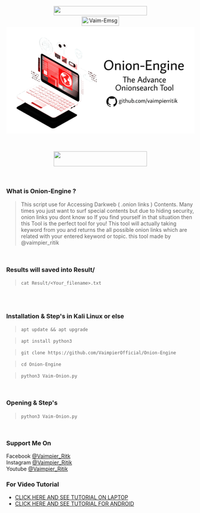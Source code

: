 
<p align="center">
<img src="https://img.shields.io/badge/Vaim--Emsg-THE%20MAIL%20BOMBER-blue" width="250" height="25"><br>
<img title="Vaim-Emsg" src="https://img.shields.io/badge/version-1.0-red" width="100" height="25"><br>
<img src="title.png"><br>
</center>
</p>
<br>
<p align="center">
<img src="https://img.shields.io/badge/Made%20In-India-orange" width="250" height="40"><br>
</p>
<br>

### What is Onion-Engine ?
> This script use for Accessing Darkweb ( .onion links ) Contents.
> Many times you just want to surf special 
contents but due to hiding security, onion links you dont know so If you find yourself in that 
situation then this Tool is the perfect tool for you!
> This tool will actually taking keyword
from you and returns the all possible onion links which are related with
your entered keyword or topic.
> this tool made by @vaimpier_ritik

<br>

### Results will saved into Result/
 
> `cat Result/<Your_filename>.txt`
<br>

<br>

### Installation & Step's in Kali Linux or else
 
> `apt update && apt upgrade`

> `apt install python3`

> `git clone https://github.com/VaimpierOfficial/Onion-Engine`
 
> `cd Onion-Engine`  
 
> `python3 Vaim-Onion.py` 

<br>

### Opening & Step's
 
> `python3 Vaim-Onion.py`

<br>

### Support Me On
Facebook [@Vaimpier_Ritk](https://www.facebook.com/vaimpier.ritik.143)<br>
Instagram [@Vaimpier_Ritik](https://instagram.com/vaimpier_ritik)<br>
Youtube [@Vaimpier_Ritik](https://www.youtube.com/channel/UCDWhaLh7OIKzH4Bk952l7Iw)


### For Video Tutorial
- <a href="https://www.youtube.com/watch?v=sBZEcIDVYY8"> CLICK HERE AND SEE TUTORIAL ON LAPTOP</a>
- <a href="https://www.youtube.com/watch?v=uZZlT9IeeFM"> CLICK HERE AND SEE TUTORIAL FOR ANDROID</a>
